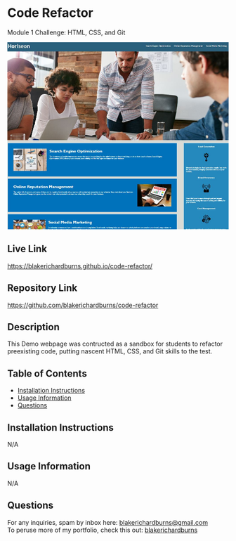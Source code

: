 # Code Refactor
Module 1 Challenge: HTML, CSS, and Git

![Alt text](./assets/screenshot.JPG "Screenshot")

## Live Link
https://blakerichardburns.github.io/code-refactor/

## Repository Link
https://github.com/blakerichardburns/code-refactor

## Description
This Demo webpage was contructed as a sandbox for students to refactor preexisting code, putting nascent HTML, CSS, and Git skills to the test.

## Table of Contents
  * [Installation Instructions](#installation-instructions)
  * [Usage Information](#usage-information)
  * [Questions](#questions)

  ## Installation Instructions
  N/A

  ## Usage Information
  N/A
  
  ## Questions
  For any inquiries, spam by inbox here: blakerichardburns@gmail.com <br>
  To peruse more of my portfolio, check this out: [blakerichardburns](https://github.com/blakerichardburns)